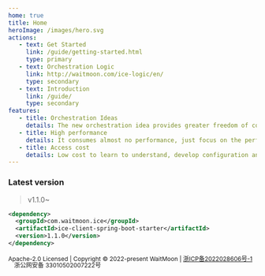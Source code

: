 ```yaml
---
home: true
title: Home
heroImage: /images/hero.svg
actions:
   - text: Get Started
     link: /guide/getting-started.html
     type: primary
   - text: Orchestration Logic
     link: http://waitmoon.com/ice-logic/en/
     type: secondary
   - text: Introduction
     link: /guide/
     type: secondary
features:
   - title: Orchestration Ideas
     details: The new orchestration idea provides greater freedom of configuration while ensuring decoupling and reuse, which greatly reduces the cost of rule maintenance.
   - title: High performance
     details: It consumes almost no performance, just focus on the performance of the business itself.
   - title: Access cost
     details: Low cost to learn to understand, develop configuration and abstraction.
---
```


### Latest version
> v1.1.0~

```xml
<dependency>
  <groupId>com.waitmoon.ice</groupId>
  <artifactId>ice-client-spring-boot-starter</artifactId>
  <version>1.1.0</version>
</dependency>
```

<!-- ### test
<CodeGroup>
   <CodeGroupItem title="1" active>

```bash
````

   </CodeGroupItem>

   <CodeGroupItem title="2">

```bash

````
   </CodeGroupItem>
</CodeGroup> -->

<div class="footer" style="font-size:12px">
  <p>
  Apache-2.0 Licensed | Copyright © 2022-present WaitMoon | <a href="https://beian.miit.gov.cn">浙ICP备2022028606号-1</a><a href="http://www.beian.gov.cn/portal/registerSystemInfo?recordcode=33010502007222" style="display:inline-block;text-decoration:none;height:12px;line-height:12px;">
  <img src="/images/icons/beian.png" style="float:left;height:12px"/>浙公网安备 33010502007222号</a>
  </p>
</div>
		 

